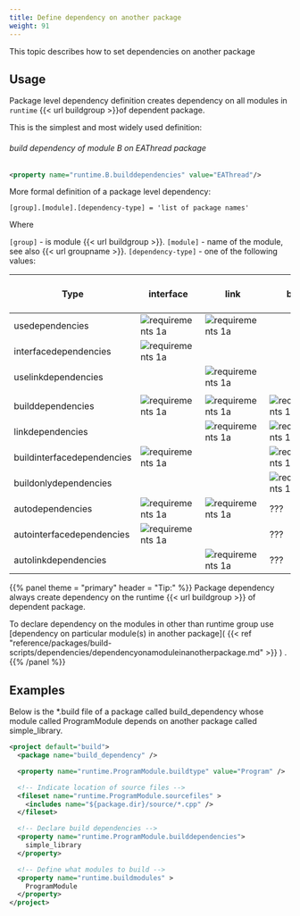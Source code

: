 ```yaml
---
title: Define dependency on another package
weight: 91
---
```


This topic describes how to set dependencies on another package

<a name="DependencyOnAnotherPackage"></a>
## Usage ##

Package level dependency definition creates dependency on all modules
in `runtime` {{< url buildgroup >}}of dependent package.

This is the simplest and most widely used definition:

###### build dependency of module B on EAThread package ######

```xml
<property name="runtime.B.builddependencies" value="EAThread"/>
```
More formal definition of a package level dependency:


```
[group].[module].[dependency-type] = 'list of package names'
```
Where

   `[group]`  - is module {{< url buildgroup >}}.
   `[module]`  - name of the module, see also {{< url groupname >}}.
   `[dependency-type]` - one of the following values:

Type |interface |link |build |auto |Framework 2 compatible |
--- |--- |--- |--- |--- |--- |
| usedependencies | ![requirements 1a]( requirements1a.gif ) | ![requirements 1a]( requirements1a.gif ) |  |  | ![requirements 1a]( requirements1a.gif ) |
| interfacedependencies | ![requirements 1a]( requirements1a.gif ) |  |  |  | ![requirements 1a]( requirements1a.gif ) |
| uselinkdependencies |  | ![requirements 1a]( requirements1a.gif ) |  |  |  |
|  |
| builddependencies | ![requirements 1a]( requirements1a.gif ) | ![requirements 1a]( requirements1a.gif ) | ![requirements 1a]( requirements1a.gif ) |  | ![requirements 1a]( requirements1a.gif ) |
| linkdependencies |  | ![requirements 1a]( requirements1a.gif ) | ![requirements 1a]( requirements1a.gif ) |  |  |
| buildinterfacedependencies | ![requirements 1a]( requirements1a.gif ) |  | ![requirements 1a]( requirements1a.gif ) |  |  |
| buildonlydependencies |  |  | ![requirements 1a]( requirements1a.gif ) |  |  |
| autodependencies | ![requirements 1a]( requirements1a.gif ) | ![requirements 1a]( requirements1a.gif ) | ??? | ![requirements 1a]( requirements1a.gif ) |  |
| autointerfacedependencies | ![requirements 1a]( requirements1a.gif ) |  | ??? | ![requirements 1a]( requirements1a.gif ) |  |
| autolinkdependencies |  | ![requirements 1a]( requirements1a.gif ) | ??? | ![requirements 1a]( requirements1a.gif ) |  |


{{% panel theme = "primary" header = "Tip:" %}}
Package dependency always create dependency on the runtime {{< url buildgroup >}} of dependent package.

To declare dependency on the modules in other than runtime group use [dependency on particular module(s) in another package]( {{< ref "reference/packages/build-scripts/dependencies/dependencyonamoduleinanotherpackage.md" >}} ) .
{{% /panel %}}
## Examples ##

Below is the *.build file of a package called build_dependency whose module called ProgramModule depends on another package called simple_library.


```xml
<project default="build">
  <package name="build_dependency" />

  <property name="runtime.ProgramModule.buildtype" value="Program" />

  <!-- Indicate location of source files -->
  <fileset name="runtime.ProgramModule.sourcefiles" >
    <includes name="${package.dir}/source/*.cpp" />
  </fileset>

  <!-- Declare build dependencies -->
  <property name="runtime.ProgramModule.builddependencies">
    simple_library
  </property>

  <!-- Define what modules to build -->
  <property name="runtime.buildmodules" >
    ProgramModule
  </property>
</project>
```
